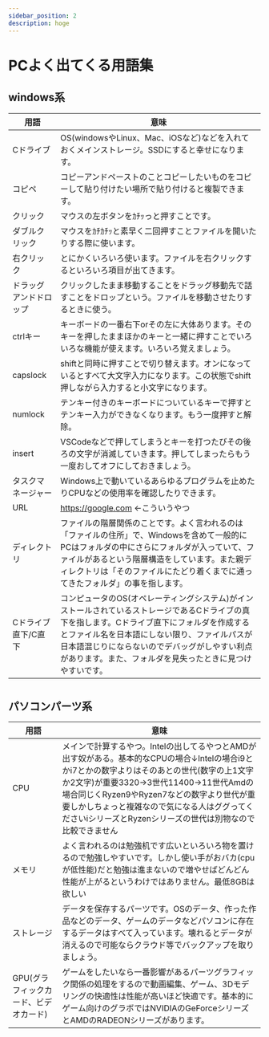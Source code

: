 ```yaml
---
sidebar_position: 2
description: hoge
---
```


# PCよく出てくる用語集

## windows系
| 用語                   | 意味                                                                                                                                                                                                                                                                                                       | 
| ---------------------- | ---------------------------------------------------------------------------------------------------------------------------------------------------------------------------------------------------------------------------------------------------------------------------------------------------------- | 
| Cドライブ              | OS(windowsやLinux、Mac、iOSなど)などを入れておくメインストレージ。SSDにすると幸せになります。                                                                                                                                                                                                              | 
| コピペ                 | コピーアンドペーストのことコピーしたいものをコピーして貼り付けたい場所で貼り付けると複製できます。                                                                                                                                                                                                         | 
| クリック               | マウスの左ボタンをｶﾁｯっと押すことです。                                                                                                                                                                                                                                                                 | 
| ダブルクリック         | マウスをｶﾁｶﾁｯと素早く二回押すことファイルを開いたりする際に使います。                                                                                                                                                                                                                                 | 
| 右クリック             | とにかくいろいろ使います。ファイルを右クリックするといろいろ項目が出てきます。                                                                                                                                                                                                                             | 
| ドラッグアンドドロップ | クリックしたまま移動することをドラッグ移動先で話すことをドロップという。ファイルを移動させたりするときに使う。                                                                                                                                                                                             | 
| ctrlキー               | キーボードの一番右下orその左に大体あります。そのキーを押したままほかのキーと一緒に押すことでいろいろな機能が使えます。いろいろ覚えましょう。                                                                                                                                                               | 
| capslock               | shiftと同時に押すことで切り替えます。オンになっているとすべて大文字入力になります。この状態でshift押しながら入力すると小文字になります。                                                                                                                                                                   | 
| numlock                | テンキー付きのキーボードについているキーで押すとテンキー入力ができなくなります。もう一度押すと解除。                                                                                                                                                                                                       | 
| insert                 | VSCodeなどで押してしまうとキーを打つたびその後ろの文字が消滅していきます。押してしまったらもう一度おしてオフにしておきましょう。                                                                                                                                                                           | 
| タスクマネージャー     | Windows上で動いているあらゆるプログラムを止めたりCPUなどの使用率を確認したりできます。                                                                                                                                                                                                                     | 
| URL                    | https://google.com ←こういうやつ                                                                                                                                                                                                                                                                          | 
| ディレクトリ           | ファイルの階層関係のことです。よく言われるのは「ファイルの住所」で、Windowsを含めて一般的にPCはフォルダの中にさらにフォルダが入っていて、ファイルがあるという階層構造をしています。また親ディレクトリは「そのファイルにたどり着くまでに通ってきたフォルダ」の事を指します。                                | 
| Cドライブ直下/C直下    | コンピュータのOS(オペレーティングシステム)がインストールされているストレージであるCドライブの真下を指します。Cドライブ直下にフォルダを作成するとファイル名を日本語にしない限り、ファイルパスが日本語混じりにならないのでデバッグがしやすい利点があります。また、フォルダを見失ったときに見つけやすいです。 | 
#
## パソコンパーツ系
| 用語                                  | 意味                                                                                                                                                                                                                                                                                                                                                    | 
| ------------------------------------- | ------------------------------------------------------------------------------------------------------------------------------------------------------------------------------------------------------------------------------------------------------------------------------------------------------------------------------------------------------- | 
| CPU                                   | メインで計算するやつ。Intelの出してるやつとAMDが出す奴がある。基本的なCPUの場合↓Intelの場合i9とかi7とかの数字よりはそのあとの世代(数字の上1文字か2文字)が重要3320→3世代11400→11世代Amdの場合同じくRyzen9やRyzen7などの数字より世代が重要しかしちょっと複雑なので気になる人はググってくださいiシリーズとRyzenシリーズの世代は別物なので比較できません | 
| メモリ                                | よく言われるのは勉強机です広いといろいろ物を置けるので勉強しやすいです。しかし使い手がおバカ(cpuが低性能)だと勉強は進まないので増やせばどんどん性能が上がるというわけではありません。最低8GBは欲しい                                                                                                                                                    | 
| ストレージ                            | データを保存するパーツです。OSのデータ、作った作品などのデータ、ゲームのデータなどパソコンに存在するデータはすべて入っています。壊れるとデータが消えるので可能ならクラウド等でバックアップを取りましょう。                                                                                                                                              | 
| GPU(グラフィックカード、ビデオカード) | ゲームをしたいなら一番影響があるパーツグラフィック関係の処理をするので動画編集、ゲーム、3Dモデリングの快適性は性能が高いほど快適です。基本的にゲーム向けのグラボではNVIDIAのGeForceシリーズとAMDのRADEONシリーズがあります。                                                                                                                            | 
#